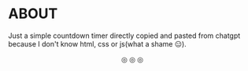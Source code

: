# ABOUT

Just a simple countdown timer directly copied and pasted from chatgpt because I don't know html, css or js(what a shame :expressionless:).

<p align = "center">
&#9678; &#9678; &#9678;
</p>
